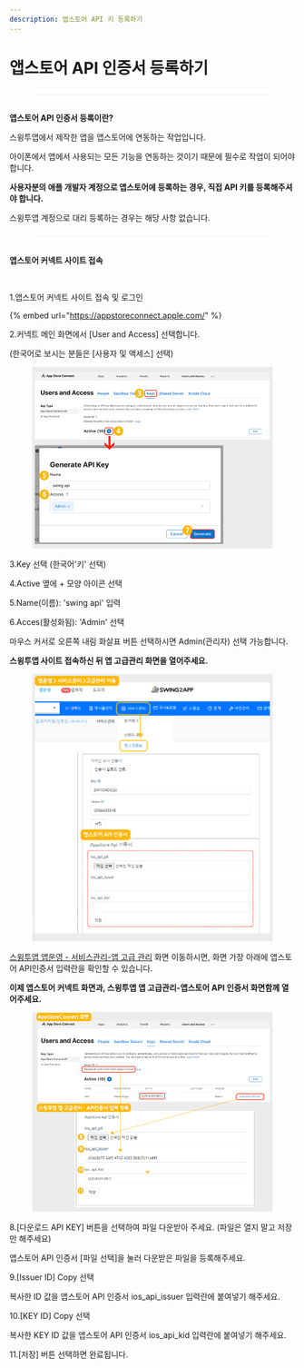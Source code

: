 ```yaml
---
description: 앱스토어 API 키 등록하기
---
```


# 앱스토어 API  인증서 등록하기

<figure><img src="../../.gitbook/assets/구분선.PNG" alt=""><figcaption></figcaption></figure>

**앱스토어 API 인증서 등록이란?**

스윙투앱에서 제작한 앱을 앱스토어에 연동하는 작업입니다.&#x20;

아이폰에서 앱에서 사용되는 모든 기능을 연동하는 것이기 때문에 필수로 작업이 되어야 합니다.

**사용자분의 애플 개발자 계정으로 앱스토어에  등록하는 경우, 직접 API 키를 등록해주셔야 합니다.** &#x20;

&#x20;스윙투앱 계정으로 대리 등록하는 경우는 해당 사항 없습니다.&#x20;

<figure><img src="../../.gitbook/assets/구분선.PNG" alt=""><figcaption></figcaption></figure>

**앱스토어 커넥트 사이트 접속**

<figure><img src="broken-reference" alt=""><figcaption></figcaption></figure>

1.앱스토어 커넥트 사이트 접속 및 로그인

{% embed url="https://appstoreconnect.apple.com/" %}

2.커넥트 메인 화면에서 \[User and Access] 선택합니다.&#x20;

(한국어로 보시는 분들은 \[사용자 및 액세스] 선택)



<div align="left">

<figure><img src="../../.gitbook/assets/API5.png" alt=""><figcaption></figcaption></figure>

</div>

3.Key 선택 (한국어'키' 선택)

4.Active 옆에 + 모양 아이콘 선택

5.Name(이름): 'swing api' 입력

6.Acces(활성화됨): 'Admin' 선택

마우스 커서로 오른쪽 내림 화살표 버튼 선택하시면 Admin(관리자) 선택 가능합니다.&#x20;



**스윙투앱 사이트 접속하신 뒤 앱 고급관리 화면을 열어주세요.**&#x20;

<div align="left">

<figure><img src="../../.gitbook/assets/API (1).png" alt=""><figcaption></figcaption></figure>

</div>

[스윙투앱 앱운영 - 서비스관리-앱 고급 관리](https://www.swing2app.co.kr/view/app\_advanced\_management) 화면 이동하시면, 화면 가장 아래에 앱스토어 API인증서 입력란을 확인할 수 있습니다.&#x20;



**이제 앱스토어 커넥트 화면과, 스윙투앱 앱 고급관리-앱스토어 API 인증서 화면함께 열어주세요.**&#x20;

<div align="left">

<figure><img src="../../.gitbook/assets/API6.png" alt=""><figcaption></figcaption></figure>

</div>

8.\[다운로드 API KEY] 버튼을 선택하여 파일 다운받아 주세요. (파일은 열지 말고 저장만 해주세요)

앱스토어 API 인증서 \[파일 선택]을 눌러 다운받은 파일을 등록해주세요.

9.\[Issuer ID] Copy 선택&#x20;

복사한 ID 값을 앱스토어 API 인증서 ios\_api\_issuer 입력란에 붙여넣기 해주세요.&#x20;

10.\[KEY ID] Copy 선택&#x20;

복사한 KEY ID 값을 앱스토어 API 인증서 ios\_api\_kid 입력란에 붙여넣기 해주세요.&#x20;

11.\[저장] 버튼 선택하면 완료됩니다.&#x20;

